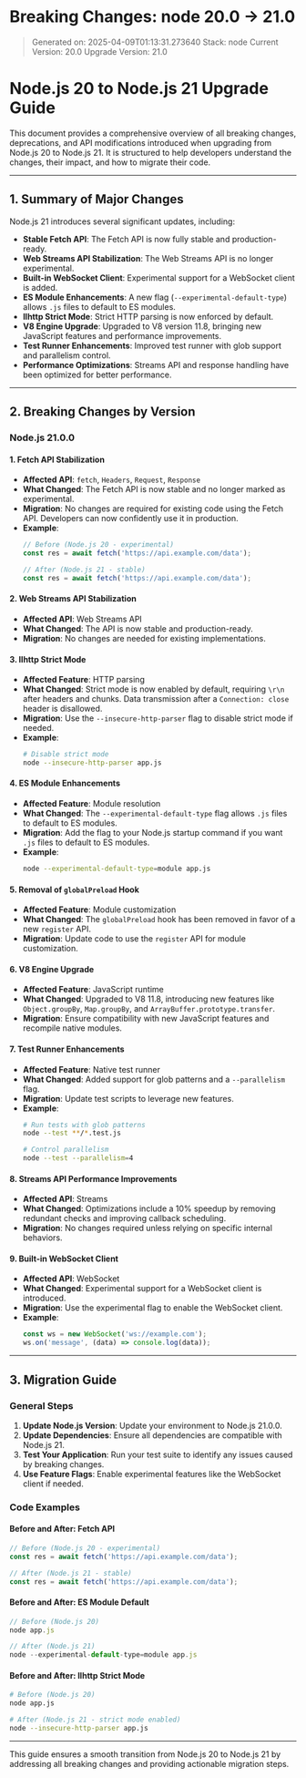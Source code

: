 # Breaking Changes: node 20.0 → 21.0
> Generated on: 2025-04-09T01:13:31.273640
> Stack: node
> Current Version: 20.0
> Upgrade Version: 21.0

# Node.js 20 to Node.js 21 Upgrade Guide

This document provides a comprehensive overview of all breaking changes, deprecations, and API modifications introduced when upgrading from Node.js 20 to Node.js 21. It is structured to help developers understand the changes, their impact, and how to migrate their code.

---

## 1. Summary of Major Changes

Node.js 21 introduces several significant updates, including:
- **Stable Fetch API**: The Fetch API is now fully stable and production-ready.
- **Web Streams API Stabilization**: The Web Streams API is no longer experimental.
- **Built-in WebSocket Client**: Experimental support for a WebSocket client is added.
- **ES Module Enhancements**: A new flag (`--experimental-default-type`) allows `.js` files to default to ES modules.
- **llhttp Strict Mode**: Strict HTTP parsing is now enforced by default.
- **V8 Engine Upgrade**: Upgraded to V8 version 11.8, bringing new JavaScript features and performance improvements.
- **Test Runner Enhancements**: Improved test runner with glob support and parallelism control.
- **Performance Optimizations**: Streams API and response handling have been optimized for better performance.

---

## 2. Breaking Changes by Version

### **Node.js 21.0.0**

#### **1. Fetch API Stabilization**
- **Affected API**: `fetch`, `Headers`, `Request`, `Response`
- **What Changed**: The Fetch API is now stable and no longer marked as experimental.
- **Migration**: No changes are required for existing code using the Fetch API. Developers can now confidently use it in production.
- **Example**:
  ```javascript
  // Before (Node.js 20 - experimental)
  const res = await fetch('https://api.example.com/data');
  
  // After (Node.js 21 - stable)
  const res = await fetch('https://api.example.com/data');
  ```

#### **2. Web Streams API Stabilization**
- **Affected API**: Web Streams API
- **What Changed**: The API is now stable and production-ready.
- **Migration**: No changes are needed for existing implementations.

#### **3. llhttp Strict Mode**
- **Affected Feature**: HTTP parsing
- **What Changed**: Strict mode is now enabled by default, requiring `\r\n` after headers and chunks. Data transmission after a `Connection: close` header is disallowed.
- **Migration**: Use the `--insecure-http-parser` flag to disable strict mode if needed.
- **Example**:
  ```bash
  # Disable strict mode
  node --insecure-http-parser app.js
  ```

#### **4. ES Module Enhancements**
- **Affected Feature**: Module resolution
- **What Changed**: The `--experimental-default-type` flag allows `.js` files to default to ES modules.
- **Migration**: Add the flag to your Node.js startup command if you want `.js` files to default to ES modules.
- **Example**:
  ```bash
  node --experimental-default-type=module app.js
  ```

#### **5. Removal of `globalPreload` Hook**
- **Affected Feature**: Module customization
- **What Changed**: The `globalPreload` hook has been removed in favor of a new `register` API.
- **Migration**: Update code to use the `register` API for module customization.

#### **6. V8 Engine Upgrade**
- **Affected Feature**: JavaScript runtime
- **What Changed**: Upgraded to V8 11.8, introducing new features like `Object.groupBy`, `Map.groupBy`, and `ArrayBuffer.prototype.transfer`.
- **Migration**: Ensure compatibility with new JavaScript features and recompile native modules.

#### **7. Test Runner Enhancements**
- **Affected Feature**: Native test runner
- **What Changed**: Added support for glob patterns and a `--parallelism` flag.
- **Migration**: Update test scripts to leverage new features.
- **Example**:
  ```bash
  # Run tests with glob patterns
  node --test **/*.test.js
  
  # Control parallelism
  node --test --parallelism=4
  ```

#### **8. Streams API Performance Improvements**
- **Affected API**: Streams
- **What Changed**: Optimizations include a 10% speedup by removing redundant checks and improving callback scheduling.
- **Migration**: No changes required unless relying on specific internal behaviors.

#### **9. Built-in WebSocket Client**
- **Affected API**: WebSocket
- **What Changed**: Experimental support for a WebSocket client is introduced.
- **Migration**: Use the experimental flag to enable the WebSocket client.
- **Example**:
  ```javascript
  const ws = new WebSocket('ws://example.com');
  ws.on('message', (data) => console.log(data));
  ```

---

## 3. Migration Guide

### **General Steps**
1. **Update Node.js Version**: Update your environment to Node.js 21.0.0.
2. **Update Dependencies**: Ensure all dependencies are compatible with Node.js 21.
3. **Test Your Application**: Run your test suite to identify any issues caused by breaking changes.
4. **Use Feature Flags**: Enable experimental features like the WebSocket client if needed.

### **Code Examples**

#### **Before and After: Fetch API**
```javascript
// Before (Node.js 20 - experimental)
const res = await fetch('https://api.example.com/data');

// After (Node.js 21 - stable)
const res = await fetch('https://api.example.com/data');
```

#### **Before and After: ES Module Default**
```javascript
// Before (Node.js 20)
node app.js

// After (Node.js 21)
node --experimental-default-type=module app.js
```

#### **Before and After: llhttp Strict Mode**
```bash
# Before (Node.js 20)
node app.js

# After (Node.js 21 - strict mode enabled)
node --insecure-http-parser app.js
```

---

This guide ensures a smooth transition from Node.js 20 to Node.js 21 by addressing all breaking changes and providing actionable migration steps.